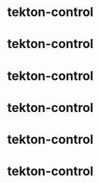 # tekton-control
# tekton-control
# tekton-control
# tekton-control
# tekton-control
# tekton-control
